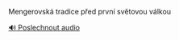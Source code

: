 
Mengerovská tradice před první světovou válkou

[🔊 Poslechnout audio](/data/7-paragraphs/audio/chapter_169/para_002-Mengerovsk-tradice-ped-prvn-svtovou-vlkou.mp3)

